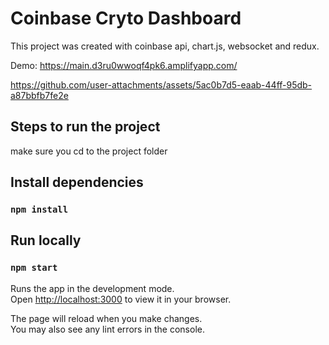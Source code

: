 # Coinbase Cryto Dashboard

This project was created with coinbase api, chart.js, websocket and redux.

Demo: https://main.d3ru0wwoqf4pk6.amplifyapp.com/



https://github.com/user-attachments/assets/5ac0b7d5-eaab-44ff-95db-a87bbfb7fe2e


## Steps to run the project

make sure you cd to the project folder

## Install dependencies
### `npm install`

## Run locally
### `npm start`

Runs the app in the development mode.\
Open [http://localhost:3000](http://localhost:3000) to view it in your browser.

The page will reload when you make changes.\
You may also see any lint errors in the console.
